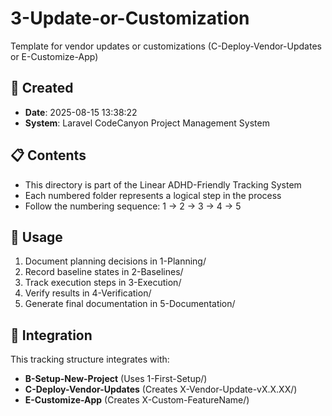 # 3-Update-or-Customization

Template for vendor updates or customizations (C-Deploy-Vendor-Updates or E-Customize-App)

## 📅 Created
- **Date**: 2025-08-15 13:38:22
- **System**: Laravel CodeCanyon Project Management System

## 📋 Contents
- This directory is part of the Linear ADHD-Friendly Tracking System
- Each numbered folder represents a logical step in the process
- Follow the numbering sequence: 1 → 2 → 3 → 4 → 5

## 🎯 Usage
1. Document planning decisions in 1-Planning/
2. Record baseline states in 2-Baselines/
3. Track execution steps in 3-Execution/
4. Verify results in 4-Verification/
5. Generate final documentation in 5-Documentation/

## 🔗 Integration
This tracking structure integrates with:
- **B-Setup-New-Project** (Uses 1-First-Setup/)
- **C-Deploy-Vendor-Updates** (Creates X-Vendor-Update-vX.X.XX/)
- **E-Customize-App** (Creates X-Custom-FeatureName/)

